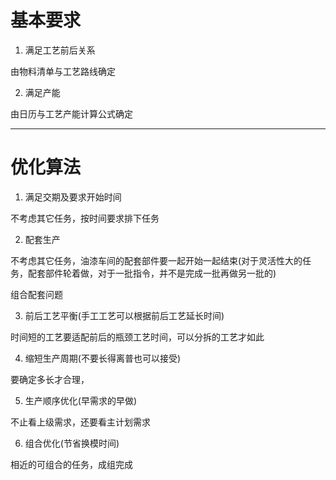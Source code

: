 # 基本要求
1. 满足工艺前后关系

  由物料清单与工艺路线确定

2. 满足产能

  由日历与工艺产能计算公式确定

***

# 优化算法
1. 满足交期及要求开始时间

  不考虑其它任务，按时间要求排下任务

2. 配套生产

  不考虑其它任务，油漆车间的配套部件要一起开始一起结束(对于灵活性大的任务，配套部件轮着做，对于一批指令，并不是完成一批再做另一批的)

  组合配套问题

3. 前后工艺平衡(手工工艺可以根据前后工艺延长时间)

  时间短的工艺要适配前后的瓶颈工艺时间，可以分拆的工艺才如此

4. 缩短生产周期(不要长得离普也可以接受)

  要确定多长才合理，

5. 生产顺序优化(早需求的早做)

  不止看上级需求，还要看主计划需求

6. 组合优化(节省换模时间)

  相近的可组合的任务，成组完成
